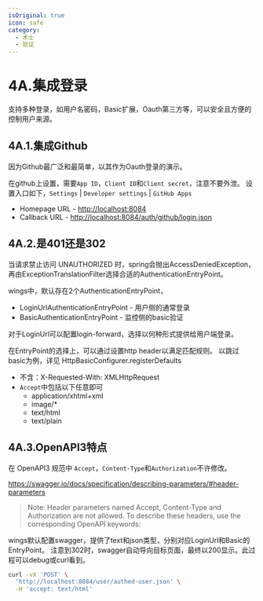 ```yaml
---
isOriginal: true
icon: safe
category:
  - 术士
  - 验证
---
```


# 4A.集成登录

支持多种登录，如用户名密码，Basic扩展，Oauth第三方等，可以安全且方便的控制用户来源。

## 4A.1.集成Github

因为Github最广泛和最简单，以其作为Oauth登录的演示。

在github上设置，需要`App ID`，`Client ID`和`Client secret`，注意不要外泄。
设置入口如下，`Settings` | `Developer settings` | `GitHub Apps`

* Homepage URL - <http://localhost:8084>
* Callback URL - <http://localhost:8084/auth/github/login.json>

## 4A.2.是401还是302

当请求禁止访问 UNAUTHORIZED 时，spring会抛出AccessDeniedException，
再由ExceptionTranslationFilter选择合适的AuthenticationEntryPoint。

wings中，默认存在2个AuthenticationEntryPoint，

* LoginUrlAuthenticationEntryPoint - 用户侧的通常登录
* BasicAuthenticationEntryPoint - 监控侧的basic验证

对于LoginUrl可以配置login-forward，选择以何种形式提供给用户端登录。

在EntryPoint的选择上，可以通过设置http header以满足匹配规则。
以跳过basic为例，详见 HttpBasicConfigurer.registerDefaults

* 不含：X-Requested-With: XMLHttpRequest
* `Accept`中包括以下任意即可
  - application/xhtml+xml
  - image/*
  - text/html
  - text/plain

## 4A.3.OpenAPI3特点

在 OpenAPI3 规范中 `Accept`，`Content-Type`和`Authorization`不许修改。

<https://swagger.io/docs/specification/describing-parameters/#header-parameters>

> Note: Header parameters named Accept, Content-Type and Authorization
> are not allowed. To describe these headers, use the corresponding OpenAPI keywords:

wings默认配置swagger，提供了text和json类型，分别对应LoginUrl和Basic的EntryPoint。
注意到302时，swagger自动导向目标页面，最终以200显示。此过程可以debug或curl看到。

```bash
curl -vX 'POST' \
  'http://localhost:8084/user/authed-user.json' \
  -H 'accept: text/html'
```

